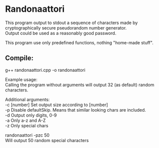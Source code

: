 # Randonaattori  
  
This program output to stdout a sequence of characters made by  
cryptographically secure pseudorandom number generator.  
Output could be used as a reasonably good password.  
  
This program use only predefined functions, nothing "home-made stuff".  
  
## Compile:  
g++ randonaattori.cpp -o randonaattori  
  
Example usage:  
Calling the program without arguments will output 32 (as default) random characters.  
  
Additional arguments:  
-c [number] Set output size according to [number]  
-p          Disable defaultSkip. Means that similar looking chars are included.  
-d          Output only digits, 0-9  
-a          Only a-z and A-Z  
-z          Only special chars  
  
randonaattori -pzc 50  
Will output 50 random special characters  
